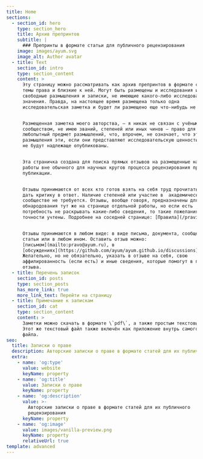 ```yaml
---
title: Home
sections:
  - section_id: hero
    type: section_hero
    title: Архив препринтов
    subtitle: |
      ### Препринты в формате статьи для публичного рецензирования
    image: images/ayum.svg
    image_alt: Author avatar
  - title: Text
    section_id: intro
    type: section_content
    content: >
      Эту страницу можно рассматривать как архив препринтов в формате статей на
      темы права и близкие к ней. Могут быть размещены и исследования и
      свободные размышления и записки, не имеющие какого-либо исследовательского
      значения. Правда, на настоящее время размещена только одна
      исследовательская заметка и будет ли размещено еще что-нибудь не известно.


      Размещенная заметка моего авторства, — я никак не связан с учёным
      сообществом, не имею званий, степеней или иных чинов — право для меня
      любопытный предмет размышлений, что, впрочем, не означает, что эти
      размышления эти, если они представляют исследовательскую ценность, никогда
      не будут надлежаще опубликованы.


      Эта страничка создана для поиска прямых отзывов на размещенные на ней
      работы вне обычного для научных кругов процесса рецензирования при
      публикации.


      Отзывы принимаются от всех кто готов взять на себя труд прочитать работы и
      дать критику в ответ. Наличие степеней или участие в  академическом
      сообществе не требуется. Отзывы, вообще говоря, предназначены для
      обнародования тут же на странице отдельной работы, но если есть
      потребность не раскрывать какие-либо сведения, то такие пожелания будут в
      точности учтены. Подробнее на соседней странице: [Правила](/pravila).


      Отзывы принимаются в любом виде: в виде письма, документа, сообщения,
      статьи или в любом ином. Оставить отзыв можно:
      [письмом](mailto:pravo@ayum.ru), в
      [обсуждениях](https://github.com/ayum/ayum.github.io/discussions).
      Желательно, но не обязательно, указать в отзыве на себя, свою
      аффилированность (если есть) и иные сведения, которые помогут в прочтении
      отзыва.
  - title: Перечень записок
    section_id: posts
    type: section_posts
    has_more_link: true
    more_link_text: Перейти на страницу
  - title: Примечание к запискам
    section_id: cat
    type: section_content
    content: >
      Заметки можно скачать в формате \`pdf\`, а также простым текстовым файлом.
      Этот же текстовый файл также включён как приложение внутрь самого \`pdf\`
      файла.
seo:
  title: Записки о праве
  description: Авторские записки о праве в формате статей для их публичного рецензирования
  extra:
    - name: 'og:type'
      value: website
      keyName: property
    - name: 'og:title'
      value: Записки о праве
      keyName: property
    - name: 'og:description'
      value: >-
        Авторские записки о праве в формате статей для их публичного
        рецензирования
      keyName: property
    - name: 'og:image'
      value: images/vanilla-preview.png
      keyName: property
      relativeUrl: true
template: advanced
---
```

